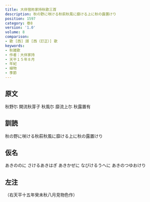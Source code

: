```yaml
---
title: 大伴宿祢家持秋歌三首
description: 秋の野に咲ける秋萩秋風に靡ける上に秋の露置けり
position: 1597
category: 巻8
version: '1.0'
volume: 8
comparison:
- 歌 [西] 謌 [西（訂正）] 歌
keywords:
- 秋雑歌
- 作者：大伴家持
- 天平１５年８月
- 年紀
- 植物
- 季節
---
```


## 原文

秋野尓 開流秋芽子 秋風尓 靡流上尓 秋露置有

## 訓読

秋の野に咲ける秋萩秋風に靡ける上に秋の露置けり

## 仮名

あきののに さけるあきはぎ あきかぜに なびけるうへに あきのつゆおけり

## 左注

（右天平十五年癸未秋八月見物色作）
